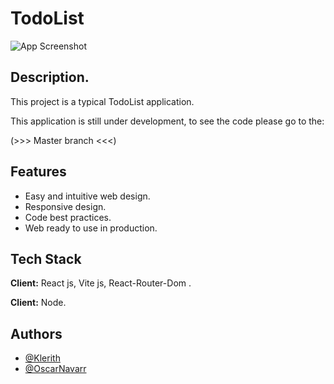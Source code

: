 
# TodoList

![App Screenshot](https://res.cloudinary.com/duchgijkt/image/upload/v1676199752/Img-Projects/TodoList/img1_t1vlcd.jpg)
## Description.

This project is a typical TodoList application.



This application is still under development, to see the code please go to the: 

(>>> Master branch <<<)
## Features

- Easy and intuitive web design.
- Responsive design.
- Code best practices.
- Web ready to use in production.


## Tech Stack

**Client:** React js, Vite js, React-Router-Dom .

**Client:** Node.



## Authors
- [@Klerith](https://github.com/Klerith)
- [@OscarNavarr](https://github.com/OscarNavarr)
